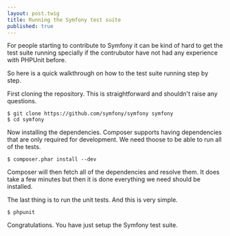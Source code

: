 ```yaml
---
layout: post.twig
title: Running the Symfony test suite
published: true
---
```


For people starting to contribute to Symfony it can be kind of hard to get the test suite running specially if the contrubutor have not had any experience with PHPUnit before.

So here is a quick walkthrough on how to the test suite running step by step.

First cloning the repository. This is straightforward and shouldn't raise any questions.

``` shell
$ git clone https://github.com/symfony/symfony symfony
$ cd symfony
```

Now installing the dependencies. Composer supports having dependencies that are only required for development. We need thoose to be able to run all of the tests.

``` shell
$ composer.phar install --dev
```

Composer will then fetch all of the dependencies and resolve them. It does take a few minutes but then it is done everything we need should be installed.

The last thing is to run the unit tests. And this is very simple.

``` shell
$ phpunit
```

Congratulations. You have just setup the Symfony test suite.
